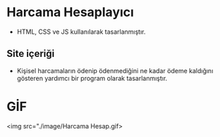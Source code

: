 # Harcama Hesaplayıcı

- HTML, CSS ve JS kullanılarak tasarlanmıştır.

## Site içeriği

- Kişisel harcamaların ödenip ödenmediğini ne kadar ödeme kaldığını gösteren yardımcı bir program olarak tasarlanmıştır.

# GİF

<img src="./image/Harcama Hesap.gif>